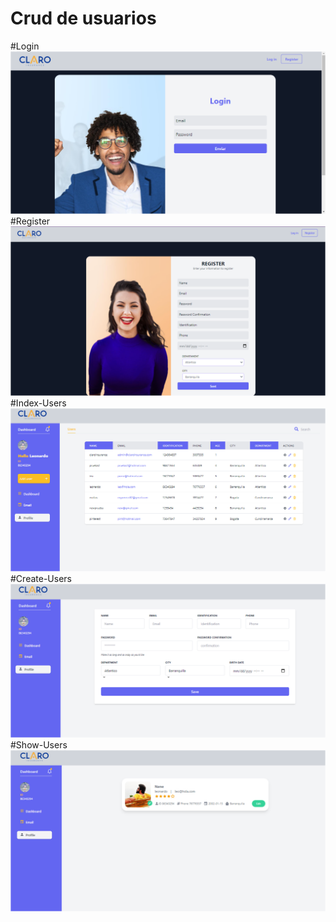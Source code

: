 # Crud de usuarios

#Login
![alt text](https://github.com/paternostroleonardo/CrudUsersLaravel8/blob/main/login.PNG)
#Register
![alt text](https://github.com/paternostroleonardo/CrudUsersLaravel8/blob/main/register.PNG)
#Index-Users
![alt text](https://github.com/paternostroleonardo/CrudUsersLaravel8/blob/main/listusers.PNG)
#Create-Users
![alt text](https://github.com/paternostroleonardo/CrudUsersLaravel8/blob/main/create.PNG)
#Show-Users
![alt text](https://github.com/paternostroleonardo/CrudUsersLaravel8/blob/main/show.PNG)


